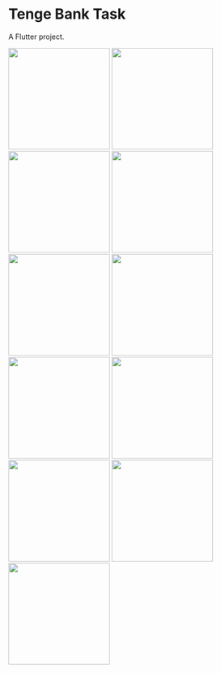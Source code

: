 # Tenge Bank Task

A Flutter project.

<img src="https://user-images.githubusercontent.com/80044583/193441287-677d5dbc-ae22-4d10-925f-ddf208dd418b.jpg" width="200">  <img src="https://user-images.githubusercontent.com/80044583/193441390-aceffa36-20e8-48c4-b642-86a4ae13ed32.jpg" width="200">  <img src="https://user-images.githubusercontent.com/80044583/193441453-188d5559-8a9d-462c-a126-5559188dec3e.jpg" width="200">  <img src="https://user-images.githubusercontent.com/80044583/193441455-f214e3f3-ffb5-4727-a07e-919a1539bd31.jpg" width="200">  <img src="https://user-images.githubusercontent.com/80044583/193441460-6f911fc7-9b95-459a-8421-f1bbeb3f621f.jpg" width="200">  <img src="https://user-images.githubusercontent.com/80044583/193441462-b64265e5-7f0f-465d-b5d0-5f7c3977c9e3.jpg" width="200">  <img src="https://user-images.githubusercontent.com/80044583/193441578-0fefde50-df20-41a6-97f6-4d10a7a442fa.jpg" width="200">  <img src="https://user-images.githubusercontent.com/80044583/193441580-9ffa97c5-56c5-424c-a689-4b468c2dfa0a.jpg" width="200">  <img src="https://user-images.githubusercontent.com/80044583/193441582-df516f6b-044d-42bb-b7b7-f06bee6ef4a7.jpg" width="200">  <img src="https://user-images.githubusercontent.com/80044583/193441584-907fe098-dc51-4636-b157-2ab1c24abd86.jpg" width="200">  <img src="https://user-images.githubusercontent.com/80044583/193441585-dd358ac4-d160-4f3c-a8b2-986668b07c51.jpg" width="200">

